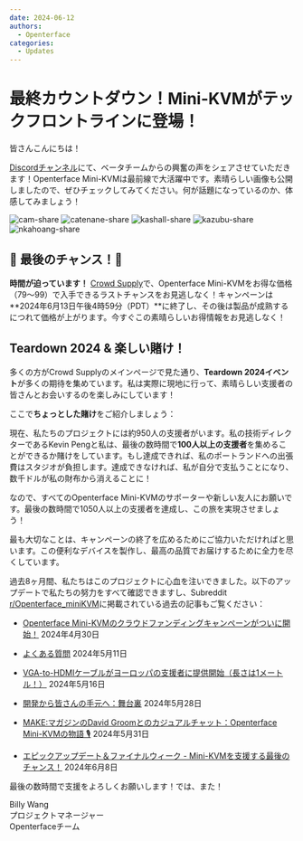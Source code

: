 ```yaml
---
date: 2024-06-12
authors:
  - Openterface
categories:
  - Updates
---
```


# 最終カウントダウン！Mini-KVMがテックフロントラインに登場！

皆さんこんにちは！

[Discordチャンネル](/discord)にて、ベータチームからの興奮の声をシェアさせていただきます！Openterface Mini-KVMは最前線で大活躍中です。素晴らしい画像も公開しましたので、ぜひチェックしてみてください。何が話題になっているのか、体感してみましょう！

![cam-share](https://www.crowdsupply.com/img/bed9/41ac90fd-1074-49e0-a081-f9798610bed9/cam-share_jpg_md-xl.jpg)
![catenane-share](https://www.crowdsupply.com/img/b9ed/4144b488-9442-44e2-9bad-f07daa56b9ed/catenane-share_jpg_gallery-lg.jpg)
![kashall-share](https://www.crowdsupply.com/img/17f2/d5f31dbb-f51e-4813-ab79-29194ea717f2/kashall-share_jpg_gallery-lg.jpg)
![kazubu-share](https://www.crowdsupply.com/img/23e5/6aadfd66-756d-4f42-944d-dc2e95dd23e5/kazubu-share_jpg_gallery-lg.jpg)
![nkahoang-share](https://www.crowdsupply.com/img/50bc/6318ed70-11f6-4640-b73b-f435267950bc/nkahoang-share_jpg_gallery-lg.jpg)

## 🚨 最後のチャンス！🚨

**時間が迫っています！** [Crowd Supply](https://www.crowdsupply.com/techxartisan/openterface-mini-kvm)で、Openterface Mini-KVMをお得な価格（$79〜$99）で入手できるラストチャンスをお見逃しなく！キャンペーンは**2024年6月13日午後4時59分（PDT）**に終了し、その後は製品が成熟するにつれて価格が上がります。今すぐこの素晴らしいお得情報をお見逃しなく！

## Teardown 2024 & 楽しい賭け！

多くの方がCrowd Supplyのメインページで見た通り、**Teardown 2024イベント**が多くの期待を集めています。私は実際に現地に行って、素晴らしい支援者の皆さんとお会いするのを楽しみにしています！

ここで**ちょっとした賭け**をご紹介しましょう：

現在、私たちのプロジェクトには約950人の支援者がいます。私の技術ディレクターであるKevin Pengと私は、最後の数時間で**100人以上の支援者**を集めることができるか賭けをしています。もし達成できれば、私のポートランドへの出張費はスタジオが負担します。達成できなければ、私が自分で支払うことになり、数千ドルが私の財布から消えることに！

なので、すべてのOpenterface Mini-KVMのサポーターや新しい友人にお願いです。最後の数時間で1050人以上の支援者を達成し、この旅を実現させましょう！

最も大切なことは、キャンペーンの終了を広めるためにご協力いただければと思います。この便利なデバイスを製作し、最高の品質でお届けするために全力を尽くしています。

過去8ヶ月間、私たちはこのプロジェクトに心血を注いできました。以下のアップデートで私たちの努力をすべて確認できますし、Subreddit [r/Openterface_miniKVM](/reddit)に掲載されている過去の記事もご覧ください：

- [Openterface Mini-KVMのクラウドファンディングキャンペーンがついに開始！](https://www.crowdsupply.com/techxartisan/openterface-mini-kvm/updates/openterface-mini-kvm-crowdfunding-campaign-goes-live-now) 2024年4月30日

- [よくある質問](https://www.crowdsupply.com/techxartisan/openterface-mini-kvm/updates/frequently-asked-questions) 2024年5月11日

- [VGA-to-HDMIケーブルがヨーロッパの支援者に提供開始（長さは1メートル！）](https://www.crowdsupply.com/techxartisan/openterface-mini-kvm/updates/our-vga-to-hdmi-cable-is-now-available-to-european-backers-and-its-a-full-meter-long) 2024年5月16日

- [開発から皆さんの手元へ：舞台裏](https://www.crowdsupply.com/techxartisan/openterface-mini-kvm/updates/from-development-to-your-hands-behind-the-scenes) 2024年5月28日

- [MAKE:マガジンのDavid Groomとのカジュアルチャット：Openterface Mini-KVMの物語 🎙️](https://www.crowdsupply.com/techxartisan/openterface-mini-kvm/updates/casual-chat-with-david-groom-from-make-magazine-the-story-of-openterface-mini-kvm) 2024年5月31日

- [エピックアップデート＆ファイナルウィーク - Mini-KVMを支援する最後のチャンス！](https://www.crowdsupply.com/techxartisan/openterface-mini-kvm/updates/epic-updates-and-final-week-last-chance-to-back-mini-kvm) 2024年6月8日

最後の数時間で支援をよろしくお願いします！では、また！

Billy Wang  
プロジェクトマネージャー  
Openterfaceチーム